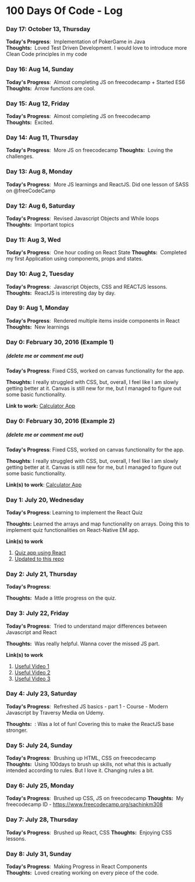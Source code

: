 
# 100 Days Of Code - Log

### Day 17: October 13, Thursday

**Today's Progress**:  Implementation of PokerGame in Java
**Thoughts:**  Loved Test Driven Development. I would love to introduce more Clean Code principles in my code

### Day 16: Aug 14, Sunday

**Today's Progress**:  Almost completing JS on freecodecamp + Started ES6
**Thoughts:**  Arrow functions are cool.

### Day 15: Aug 12, Friday

**Today's Progress**:  Almost completing JS on freecodecamp
**Thoughts:**  Excited.

### Day 14: Aug 11, Thursday

**Today's Progress**:  More JS on freecodecamp
**Thoughts:**  Loving the challenges.

### Day 13: Aug 8, Monday

**Today's Progress**:  More JS learnings and ReactJS. Did one lesson of SASS on @freeCodeCamp

### Day 12: Aug 6, Saturday

**Today's Progress**:  Revised Javascript Objects and While loops
**Thoughts:**  Important topics

### Day 11: Aug 3, Wed


**Today's Progress**:  One hour coding on React State
**Thoughts:**  Completed my first Application using components, props and states.


### Day 10: Aug 2, Tuesday

**Today's Progress**:  Javascript Objects, CSS and REACTJS lessons.
**Thoughts:**  ReactJS is interesting day by day.

### Day 9: Aug 1, Monday

**Today's Progress**:  Rendered multiple items inside components in React
**Thoughts:**  New learnings

### Day 0: February 30, 2016 (Example 1)
##### (delete me or comment me out)

**Today's Progress**: Fixed CSS, worked on canvas functionality for the app.

**Thoughts:** I really struggled with CSS, but, overall, I feel like I am slowly getting better at it. Canvas is still new for me, but I managed to figure out some basic functionality.

**Link to work:** [Calculator App](http://www.example.com)

### Day 0: February 30, 2016 (Example 2)
##### (delete me or comment me out)

**Today's Progress**: Fixed CSS, worked on canvas functionality for the app.

**Thoughts**: I really struggled with CSS, but, overall, I feel like I am slowly getting better at it. Canvas is still new for me, but I managed to figure out some basic functionality.

**Link(s) to work**: [Calculator App](http://www.example.com)


### Day 1: July 20, Wednesday

**Today's Progress**: Learning to implement the React Quiz

**Thoughts:**  Learned the arrays and map functionality on arrays. Doing this to implement quiz functionalities on React-Native EM app.

**Link(s) to work**
1. [Quiz app using React](https://www.freecodecamp.org/news/how-to-build-a-quiz-app-using-react/)
2. [Updated to this repo](https://github.com/sachinkmohan/quiz-app-react2)

### Day 2: July 21, Thursday

**Today's Progress**:  

**Thoughts:**  Made a little progress on the quiz. 

### Day 3: July 22, Friday

**Today's Progress**:  Tried to understand major differences between Javascript and React

**Thoughts:**  Was really helpful. Wanna cover the missed JS part.

**Link(s) to work**
1. [Useful Video 1](https://www.youtube.com/watch?v=m55PTVUrlnA&t=397s)
2. [Useful Video 2](https://www.youtube.com/watch?v=Gwup7MV_fXs)
3. [Useful Video 3](https://www.youtube.com/watch?v=w8NCk4qMAAs)

### Day 4: July 23, Saturday

**Today's Progress**:  Refreshed JS basics - part 1 - Course - Modern Javascript by Traversy Media on Udemy. 

**Thoughts:**  : Was a lot of fun! Covering this to make the ReactJS base stronger.

### Day 5: July 24, Sunday

**Today's Progress**:  Brushing up HTML, CSS on freecodecamp
**Thoughts:**  Using 100days to brush up skills, not what this is actually intended according to rules. But I love it. Changing rules a bit.

### Day 6: July 25, Monday

**Today's Progress**:  Brushed up CSS, JS on freecodecamp
**Thoughts:**  My freecodecamp ID - https://www.freecodecamp.org/sachinkm308

### Day 7: July 28, Thursday

**Today's Progress**:  Brushed up React, CSS
**Thoughts:**  Enjoying CSS lessons.

### Day 8: July 31, Sunday

**Today's Progress**:  Making Progress in React Components
**Thoughts:**  Loved creating working on every piece of the code.

